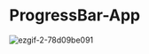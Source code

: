 # ProgressBar-App
![ezgif-2-78d09be091](https://user-images.githubusercontent.com/91630780/152688781-370cdc81-a8d2-49ae-87fa-f253b5b7d9b4.gif)
